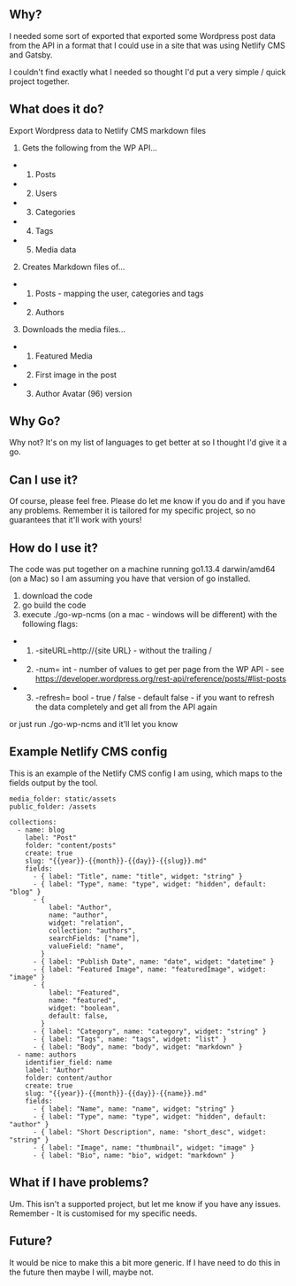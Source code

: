 
## Why?

I needed some sort of exported that exported some Wordpress post data from the API in a format that I could use in a site that was using Netlify CMS and Gatsby.

I couldn't find exactly what I needed so thought I'd put a very simple / quick project together.

## What does it do?

Export Wordpress data to Netlify CMS markdown files

1. Gets the following from the WP API...
* 1. Posts
* 2. Users
* 3. Categories
* 4. Tags
* 5. Media data

2. Creates Markdown files of...
* 1. Posts - mapping the user, categories and tags
* 2. Authors

3. Downloads the media files...
* 1. Featured Media
* 2. First image in the post
* 3. Author Avatar (96) version

## Why Go?

Why not? It's on my list of languages to get better at so I thought I'd give it a go.

## Can I use it?

Of course, please feel free. Please do let me know if you do and if you have any problems. Remember it is tailored for my specific project, so no guarantees that it'll work with yours!

## How do I use it?

The code was put together on a machine running go1.13.4 darwin/amd64 (on a Mac) so I am assuming you have that version of go installed.

1. download the code
2. go build the code
3. execute ./go-wp-ncms (on a mac - windows will be different) with the following flags:
* 1. -siteURL=http://{site URL} - without the trailing /
* 2. -num= int - number of values to get per page from the WP API - see https://developer.wordpress.org/rest-api/reference/posts/#list-posts
* 3. -refresh= bool - true / false - default false - if you want to refresh the data completely and get all from the API again

or just run ./go-wp-ncms and it'll let you know

## Example Netlify CMS config
This is an example of the Netlify CMS config I am using, which maps to the fields output by the tool.
```
media_folder: static/assets
public_folder: /assets

collections:
  - name: blog
    label: "Post"
    folder: "content/posts"
    create: true
    slug: "{{year}}-{{month}}-{{day}}-{{slug}}.md"
    fields:
      - { label: "Title", name: "title", widget: "string" }
      - { label: "Type", name: "type", widget: "hidden", default: "blog" }
      - {
          label: "Author",
          name: "author",
          widget: "relation",
          collection: "authors",
          searchFields: ["name"],
          valueField: "name",
        }
      - { label: "Publish Date", name: "date", widget: "datetime" }
      - { label: "Featured Image", name: "featuredImage", widget: "image" }
      - {
          label: "Featured",
          name: "featured",
          widget: "boolean",
          default: false,
        }
      - { label: "Category", name: "category", widget: "string" }
      - { label: "Tags", name: "tags", widget: "list" }
      - { label: "Body", name: "body", widget: "markdown" }
  - name: authors
    identifier_field: name
    label: "Author"
    folder: content/author
    create: true
    slug: "{{year}}-{{month}}-{{day}}-{{name}}.md"
    fields:
      - { label: "Name", name: "name", widget: "string" }
      - { label: "Type", name: "type", widget: "hidden", default: "author" }
      - { label: "Short Description", name: "short_desc", widget: "string" }
      - { label: "Image", name: "thumbnail", widget: "image" }
      - { label: "Bio", name: "bio", widget: "markdown" }

```

## What if I have problems?

Um. This isn't a supported project, but let me know if you have any issues. Remember - It is customised for my specific needs.

## Future?

It would be nice to make this a bit more generic. If I have need to do this in the future then maybe I will, maybe not.

